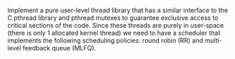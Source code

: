 Implement a pure user-level thread library that has a similar interface to the C pthread library and pthread mutexes to guarantee exclusive 
access to critical sections of the code. Since these threads are purely in user-space (there is only 1 allocated kernel thread) we need to 
have a scheduler that implements the following scheduling policies: round robin (RR) and multi-level feedback queue (MLFQ).


